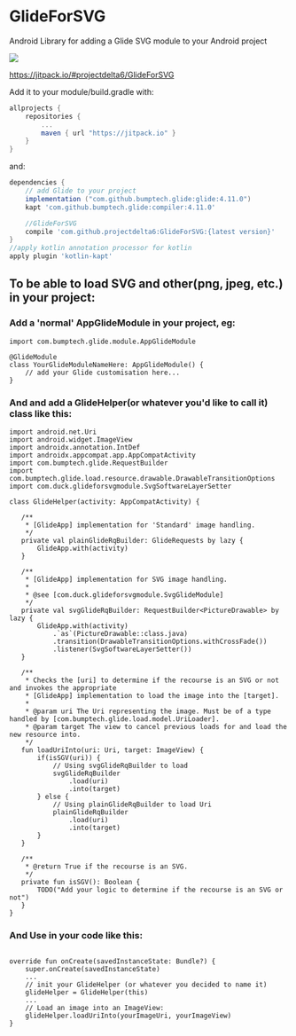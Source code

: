 # GlideForSVG

Android Library for adding a Glide SVG module to your Android project

[![](https://jitpack.io/v/projectdelta6/GlideForSVG.svg)](https://jitpack.io/#projectdelta6/GlideForSVG)

https://jitpack.io/#projectdelta6/GlideForSVG

Add it to your module/build.gradle with:
```gradle
allprojects {
    repositories {
        ...
        maven { url "https://jitpack.io" }
    }
}
```
and:

```gradle
dependencies {
    // add Glide to your project
    implementation ("com.github.bumptech.glide:glide:4.11.0")
    kapt 'com.github.bumptech.glide:compiler:4.11.0'

    //GlideForSVG
    compile 'com.github.projectdelta6:GlideForSVG:{latest version}'
}
//apply kotlin annotation processor for kotlin
apply plugin 'kotlin-kapt'
```

## To be able to load SVG and other(png, jpeg, etc.) in your project:

### Add a 'normal' AppGlideModule in your project, eg:
```import com.bumptech.glide.annotation.GlideModule
import com.bumptech.glide.module.AppGlideModule

@GlideModule
class YourGlideModuleNameHere: AppGlideModule() {
    // add your Glide customisation here...
}
```

### And and add a GlideHelper(or whatever you'd like to call it) class like this:
```import android.graphics.drawable.PictureDrawable
import android.net.Uri
import android.widget.ImageView
import androidx.annotation.IntDef
import androidx.appcompat.app.AppCompatActivity
import com.bumptech.glide.RequestBuilder
import com.bumptech.glide.load.resource.drawable.DrawableTransitionOptions
import com.duck.glideforsvgmodule.SvgSoftwareLayerSetter

class GlideHelper(activity: AppCompatActivity) {

   /**
    * [GlideApp] implementation for 'Standard' image handling.
    */
   private val plainGlideRqBuilder: GlideRequests by lazy {
       GlideApp.with(activity)
   }

   /**
    * [GlideApp] implementation for SVG image handling.
    *
    * @see [com.duck.glideforsvgmodule.SvgGlideModule]
    */
   private val svgGlideRqBuilder: RequestBuilder<PictureDrawable> by lazy {
       GlideApp.with(activity)
           .`as`(PictureDrawable::class.java)
           .transition(DrawableTransitionOptions.withCrossFade())
           .listener(SvgSoftwareLayerSetter())
   }

   /**
    * Checks the [uri] to determine if the recourse is an SVG or not and invokes the appropriate
    * [GlideApp] implementation to load the image into the [target].
    *
    * @param uri The Uri representing the image. Must be of a type handled by [com.bumptech.glide.load.model.UriLoader].
    * @param target The view to cancel previous loads for and load the new resource into.
    */
   fun loadUriInto(uri: Uri, target: ImageView) {
       if(isSGV(uri)) {
           // Using svgGlideRqBuilder to load
           svgGlideRqBuilder
               .load(uri)
               .into(target)
       } else {
           // Using plainGlideRqBuilder to load Uri
           plainGlideRqBuilder
               .load(uri)
               .into(target)
       }
   }
   
   /**
    * @return True if the recourse is an SVG.
    */
   private fun isSGV(): Boolean {
       TODO("Add your logic to determine if the recourse is an SVG or not")
   }
}
```

### And Use in your code like this:

```protected lateinit var glideHelper: GlideHelper

override fun onCreate(savedInstanceState: Bundle?) {
    super.onCreate(savedInstanceState)
    ...
    // init your GlideHelper (or whatever you decided to name it)
    glideHelper = GlideHelper(this)
    ...
    // Load an image into an ImageView:
    glideHelper.loadUriInto(yourImageUri, yourImageView)
}
```